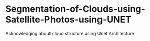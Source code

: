 # Segmentation-of-Clouds-using-Satellite-Photos-using-UNET
Acknowledging about cloud structure using Unet Architecture
